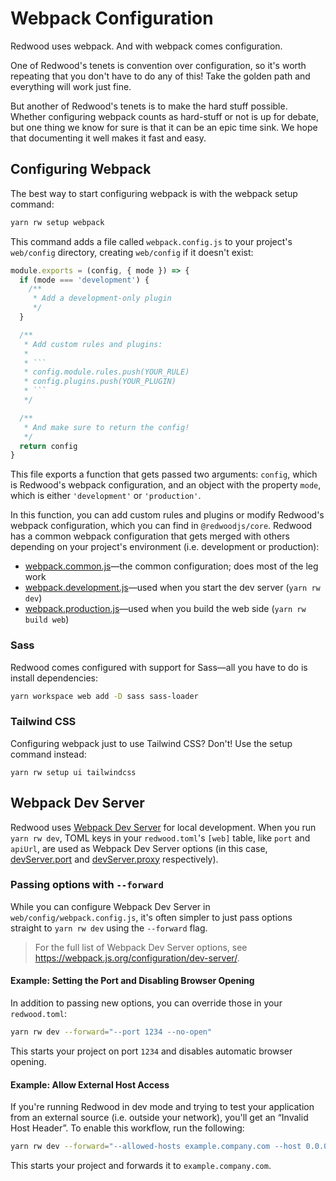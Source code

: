 # Webpack Configuration

Redwood uses webpack. And with webpack comes configuration.

One of Redwood's tenets is convention over configuration, so it's worth repeating that you don't have to do any of this!
Take the golden path and everything will work just fine.

But another of Redwood's tenets is to make the hard stuff possible.
Whether configuring webpack counts as hard-stuff or not is up for debate, but one thing we know for sure is that it can be an epic time sink.
We hope that documenting it well makes it fast and easy.

## Configuring Webpack

The best way to start configuring webpack is with the webpack setup command:

```bash
yarn rw setup webpack
```

This command adds a file called `webpack.config.js` to your project's `web/config` directory, creating `web/config` if it doesn't exist:

```jsx title="web/config/webpack.config.js"
module.exports = (config, { mode }) => {
  if (mode === 'development') {
    /**
     * Add a development-only plugin
     */
  }

  /**
   * Add custom rules and plugins:
   *
   * ```
   * config.module.rules.push(YOUR_RULE)
   * config.plugins.push(YOUR_PLUGIN)
   * ```
   */

  /**
   * And make sure to return the config!
   */
  return config
}
```

This file exports a function that gets passed two arguments: `config`, which is Redwood's webpack configuration, and an object with the property `mode`, which is either `'development'` or `'production'`.

In this function, you can add custom rules and plugins or modify Redwood's webpack configuration, which you can find in `@redwoodjs/core`.
Redwood has a common webpack configuration that gets merged with others depending on your project's environment (i.e. development or production):
- [webpack.common.js](https://github.com/redwoodjs/redwood/blob/main/packages/core/config/webpack.common.js)—the common configuration; does most of the leg work
- [webpack.development.js](https://github.com/redwoodjs/redwood/blob/main/packages/core/config/webpack.development.js)—used when you start the dev server (`yarn rw dev`)
- [webpack.production.js](https://github.com/redwoodjs/redwood/blob/main/packages/core/config/webpack.production.js)—used when you build the web side (`yarn rw build web`)

### Sass

Redwood comes configured with support for Sass—all you have to do is install dependencies:

```bash
yarn workspace web add -D sass sass-loader
```

### Tailwind CSS

Configuring webpack just to use Tailwind CSS? Don't! Use the setup command instead:

```
yarn rw setup ui tailwindcss
```

## Webpack Dev Server

Redwood uses [Webpack Dev Server](https://webpack.js.org/configuration/dev-server/) for local development.
When you run `yarn rw dev`, TOML keys in your `redwood.toml`'s `[web]` table, like `port` and `apiUrl`, are used as Webpack Dev Server options (in this case, [devServer.port](https://webpack.js.org/configuration/dev-server/#devserverport) and [devServer.proxy](https://webpack.js.org/configuration/dev-server/#devserverproxy) respectively).

### Passing options with `--forward`

While you can configure Webpack Dev Server in `web/config/webpack.config.js`, it's often simpler to just pass options straight to `yarn rw dev` using the `--forward` flag.

> For the full list of Webpack Dev Server options, see https://webpack.js.org/configuration/dev-server/.

#### Example: Setting the Port and Disabling Browser Opening

In addition to passing new options, you can override those in your `redwood.toml`:

```bash
yarn rw dev --forward="--port 1234 --no-open"
```

This starts your project on port `1234` and disables automatic browser opening.

#### Example: Allow External Host Access

If you're running Redwood in dev mode and trying to test your application from an external source (i.e. outside your network), you'll get an “Invalid Host Header”. To enable this workflow, run the following:

```bash
yarn rw dev --forward="--allowed-hosts example.company.com --host 0.0.0.0"
```

This starts your project and forwards it to `example.company.com`.
